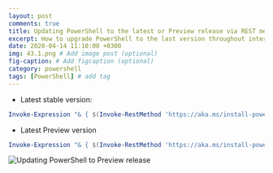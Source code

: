 ```yaml
---
layout: post
comments: true
title: Updating PowerShell to the latest or Preview release via REST method
excerpt: How to upgrade PowerShell to the last version throughout internet
date: 2020-04-14 11:10:00 +0300
img: 43.1.png # Add image post (optional)
fig-caption: # Add figcaption (optional)
category: powershell
tags: [PowerShell] # add tag
---
```


* Latest stable version:
```powershell
Invoke-Expression "& { $(Invoke-RestMethod 'https://aka.ms/install-powershell.ps1') }"
```

* Latest Preview version
```powershell
Invoke-Expression "& { $(Invoke-RestMethod 'https://aka.ms/install-powershell.ps1') } -UseMSI -Preview"
```

![Updating PowerShell to Preview release]({{site.baseurl}}/assets/img/43.2.png)
